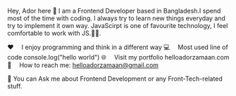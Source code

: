
Hey, Ador here 👋
I am a Frontend Developer based in Bangladesh.I spend most of the time with coding. I always try to learn new things everyday and try to implement it own way. JavaScirpt is one of favourite technology, I feel comfortable to work with JS.🧑‍💻.

♥️  I enjoy programming and think in a different way
💻  Most used line of code console.log("hello world")
🌐  Visit my portfolio helloadorzamaan.com
📧  How to reach me: helloadorzamaan@gmail.com


💬 You can Ask me about Frontend Development or any Front-Tech-related stuff.

<!---

--->

